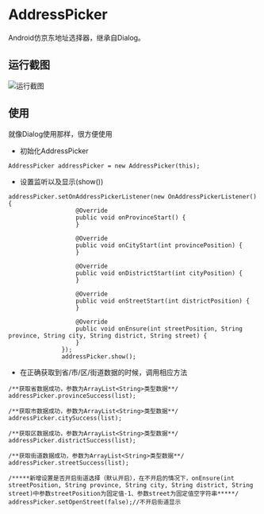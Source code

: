 # AddressPicker
Android仿京东地址选择器，继承自Dialog。
## 运行截图
![运行截图](https://github.com/ymht/AddressPickerDemo/blob/master/art/screenshot.gif)
## 使用
就像Dialog使用那样，很方便使用

- 初始化AddressPicker
 ```
 AddressPicker addressPicker = new AddressPicker(this);
 ```
 - 设置监听以及显示(show())
 ```
 addressPicker.setOnAddressPickerListener(new OnAddressPickerListener() {
                    @Override
                    public void onProvinceStart() {
                    }

                    @Override
                    public void onCityStart(int provincePosition) {
                    }

                    @Override
                    public void onDistrictStart(int cityPosition) {
                    }

                    @Override
                    public void onStreetStart(int districtPosition) {
                    }

                    @Override
                    public void onEnsure(int streetPosition, String province, String city, String district, String street) {
                    }
                });
                addressPicker.show();
 ```
 - 在正确获取到省/市/区/街道数据的时候，调用相应方法
 ```
 /**获取省数据成功，参数为ArrayList<String>类型数据**/
 addressPicker.provinceSuccess(list);
 
 /**获取市数据成功，参数为ArrayList<String>类型数据**/
 addressPicker.citySuccess(list);
 
 /**获取区数据成功，参数为ArrayList<String>类型数据**/
 addressPicker.districtSuccess(list);
 
 /**获取街道数据成功，参数为ArrayList<String>类型数据**/
 addressPicker.streetSuccess(list);
 ```
 
 ```
 /*****新增设置是否开启街道选择（默认开启），在不开启的情况下，onEnsure(int streetPosition, String province, String city, String district, String street)中参数streetPosition为固定值-1、参数street为固定值空字符串*****/
 addressPicker.setOpenStreet(false);//不开启街道显示
 ```
